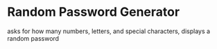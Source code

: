 # Random Password Generator
 asks for how many numbers, letters, and special characters, displays a random password
